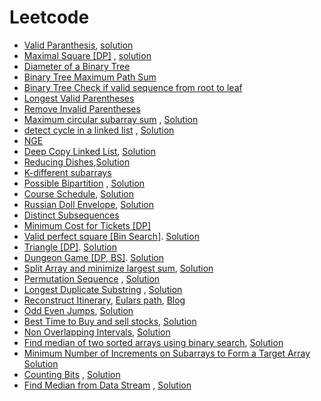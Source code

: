 # Leetcode


* [Valid Paranthesis](https://leetcode.com/problems/valid-parentheses/), [solution](../Solutions/ValidParanthesis.cpp)
* [Maximal Square [DP]](https://leetcode.com/problems/maximal-square/) ,  [solution](../Solutions/MaximalSquare.cpp)
* [Diameter of a Binary Tree](https://leetcode.com/problems/diameter-of-binary-tree/)
* [Binary Tree Maximum Path Sum](https://leetcode.com/problems/binary-tree-maximum-path-sum/)
* [Binary Tree Check if valid sequence from root to leaf](https://thefellowprogrammer.blogspot.com/2020/04/check-if-string-is-valid-sequence-from.html)
* [Longest Valid Parentheses](https://leetcode.com/problems/longest-valid-parentheses/)
* [Remove Invalid Parentheses](https://leetcode.com/problems/remove-invalid-parentheses/)
* [Maximum circular subarray sum](https://leetcode.com/problems/maximum-sum-circular-subarray/) , [Solution](../Solutions/Maximum%20Circular%20Subarray.cpp)
* [detect cycle in a linked list](https://leetcode.com/problems/linked-list-cycle-ii/) , [Solution](../Solutions/FloydLoopDetection.cpp)
* [NGE](https://leetcode.com/problems/next-greater-node-in-linked-list/)
* [Deep Copy Linked List](https://leetcode.com/problems/copy-list-with-random-pointer/), [Solution](../Solutions/DeepCopyLL.cpp)
* [Reducing Dishes](https://leetcode.com/problems/reducing-dishes/),[Solution](../Solutions/reducing-dishes.cpp)
* [K-different subarrays](https://leetcode.com/articles/subarrays-with-k-different-integers/)
* [Possible Bipartition](https://leetcode.com/problems/possible-bipartition/) , [Solution](../Solutions/Possible%20Bipartition.cpp)
* [Course Schedule](https://leetcode.com/explore/challenge/card/may-leetcoding-challenge/538/week-5-may-29th-may-31st/3344/), [Solution](../Solutions/Course_Schedule.cpp)
* [Russian Doll Envelope](https://leetcode.com/problems/russian-doll-envelopes/), [Solution](../Solutions/Russian_Doll_Envelope.cpp)
* [Distinct Subsequences](https://leetcode.com/problems/distinct-subsequences-ii/)
* [Minimum Cost for Tickets [DP] ](https://leetcode.com/problems/minimum-cost-for-tickets/)
* [Valid perfect square [Bin Search]](https://leetcode.com/problems/valid-perfect-square/). [Solution](../Solutions/is_perfect_square.cpp)
* [Triangle [DP]](https://leetcode.com/problems/triangle/). [Solution](Solutions/triangle.cpp)
* [Dungeon Game [DP, BS]](https://leetcode.com/problems/dungeon-game/). [Solution](../Solutions/Dungeon_game.cpp)
* [Split Array and minimize largest sum](https://leetcode.com/problems/split-array-largest-sum/), [Solution](../Solutions/subarryminmax.cpp)
* [Permutation Sequence](https://leetcode.com/problems/permutation-sequence/) , [Solution](../Solutions/pseq.cpp)
* [Longest Duplicate Substring](https://leetcode.com/problems/longest-duplicate-substring) , [Solution](../Solutions/LongDup.cpp)
* [Reconstruct Itinerary](https://leetcode.com/problems/reconstruct-itinerary/), [Eulars path](http://www.graph-magics.com/articles/euler.php), [Blog](https://leetcode.com/problems/reconstruct-itinerary/discuss/709590/Python-Short-Euler-Path-Finding-O(E-%2B-V)-explained.)
* [Odd Even Jumps](https://leetcode.com/problems/odd-even-jump/submissions/), [Solution](../Solutions/oddevenjump.cpp)
* [Best Time to Buy and sell stocks](https://leetcode.com/problems/best-time-to-buy-and-sell-stock-iii/), [Solution](https://leetcode.com/problems/best-time-to-buy-and-sell-stock-iii/discuss/794684/2-Solutions-or-DandC-or-State-Machine-O(n)-time-O(1)-space)
* [Non Overlapping Intervals](https://leetcode.com/problems/non-overlapping-intervals/), [Solution](https://leetcode.com/problems/non-overlapping-intervals/discuss/792771/Algorithm-Explained-or-Example-Dry-Run-or-Easy-to-Understand)
* [Find median of two sorted arrays using binary search](https://leetcode.com/problems/median-of-two-sorted-arrays/submissions/), [Solution](../Solutions/median_2_sorted_array.cpp)
* [Minimum Number of Increments on Subarrays to Form a Target Array](https://leetcode.com/problems/minimum-number-of-increments-on-subarrays-to-form-a-target-array/) [Solution](../Solutions/LC1526.cpp)
* [Counting Bits](https://leetcode.com/problems/counting-bits/) , [Solution](../Solutions/CountingBits.cpp)
* [Find Median from Data Stream](https://leetcode.com/problems/find-median-from-data-stream/) , [Solution](../Solutions/FindMedianFromDataStream.cpp)

